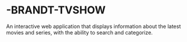 # -BRANDT-TVSHOW
An interactive web application that displays information about the latest movies and series, with the ability to search and categorize.
